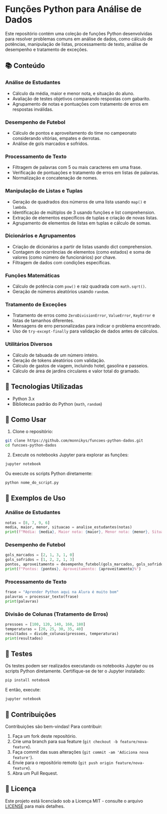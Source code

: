 # Funções Python para Análise de Dados

Este repositório contém uma coleção de funções Python desenvolvidas para resolver problemas comuns em análise de dados, como cálculo de potências, manipulação de listas, processamento de texto, análise de desempenho e tratamento de exceções.

## 📚 Conteúdo

### Análise de Estudantes
- Cálculo da média, maior e menor nota, e situação do aluno.
- Avaliação de testes objetivos comparando respostas com gabarito.
- Agrupamento de notas e pontuações com tratamento de erros em respostas inválidas.

### Desempenho de Futebol
- Cálculo de pontos e aproveitamento do time no campeonato considerando vitórias, empates e derrotas.
- Análise de gols marcados e sofridos.

### Processamento de Texto
- Filtragem de palavras com 5 ou mais caracteres em uma frase.
- Verificação de pontuações e tratamento de erros em listas de palavras.
- Normalização e concatenação de nomes.

### Manipulação de Listas e Tuplas
- Geração de quadrados dos números de uma lista usando `map()` e `lambda`.
- Identificação de múltiplos de 3 usando funções e list comprehension.
- Extração de elementos específicos de tuplas e criação de novas listas.
- Agrupamento de elementos de listas em tuplas e cálculo de somas.

### Dicionários e Agrupamentos
- Criação de dicionários a partir de listas usando dict comprehension.
- Contagem de ocorrências de elementos (como estados) e soma de valores (como número de funcionários) por chave.
- Filtragem de dados com condições específicas.

### Funções Matemáticas
- Cálculo de potência com `pow()` e raiz quadrada com `math.sqrt()`.
- Geração de números aleatórios usando `random`.

### Tratamento de Exceções
- Tratamento de erros como `ZeroDivisionError`, `ValueError`, `KeyError` e listas de tamanhos diferentes.
- Mensagens de erro personalizadas para indicar o problema encontrado.
- Uso de `try-except-finally` para validação de dados antes de cálculos.

### Utilitários Diversos
- Cálculo de tabuada de um número inteiro.
- Geração de tokens aleatórios com validação.
- Cálculo de gastos de viagem, incluindo hotel, gasolina e passeios.
- Cálculo de área de jardins circulares e valor total do gramado.

## 🔧 Tecnologias Utilizadas

- Python 3.x
- Bibliotecas padrão do Python (`math`, `random`)

## 🚀 Como Usar

1. Clone o repositório:

```bash
git clone https://github.com/monnikys/funcoes-python-dados.git
cd funcoes-python-dados
```

2. Execute os notebooks Jupyter para explorar as funções:

```bash
jupyter notebook
```

Ou execute os scripts Python diretamente:

```bash
python nome_do_script.py
```

## 📜 Exemplos de Uso

### Análise de Estudantes

```python
notas = [8, 7, 9, 6]
media, maior, menor, situacao = analise_estudantes(notas)
print(f"Média: {media}, Maior nota: {maior}, Menor nota: {menor}, Situação: {situacao}")
```

### Desempenho de Futebol

```python
gols_marcados = [2, 1, 3, 1, 0]
gols_sofridos = [1, 2, 2, 1, 3]
pontos, aproveitamento = desempenho_futebol(gols_marcados, gols_sofridos)
print(f"Pontos: {pontos}, Aproveitamento: {aproveitamento}%")
```

### Processamento de Texto

```python
frase = "Aprender Python aqui na Alura é muito bom"
palavras = processar_texto(frase)
print(palavras)
```

### Divisão de Colunas (Tratamento de Erros)

```python
pressoes = [100, 120, 140, 160, 180]
temperaturas = [20, 25, 30, 35, 40]
resultados = divide_colunas(pressoes, temperaturas)
print(resultados)
```

## 🢮 Testes

Os testes podem ser realizados executando os notebooks Jupyter ou os scripts Python diretamente. Certifique-se de ter o Jupyter instalado:

```bash
pip install notebook
```

E então, execute:

```bash
jupyter notebook
```

## 🤝 Contribuições

Contribuições são bem-vindas! Para contribuir:

1. Faça um fork deste repositório.
2. Crie uma branch para sua feature (`git checkout -b feature/nova-feature`).
3. Faça commit das suas alterações (`git commit -am 'Adiciona nova feature'`).
4. Envie para o repositório remoto (`git push origin feature/nova-feature`).
5. Abra um Pull Request.

## 📜 Licença

Este projeto está licenciado sob a Licença MIT - consulte o arquivo [LICENSE](LICENSE) para mais detalhes.

